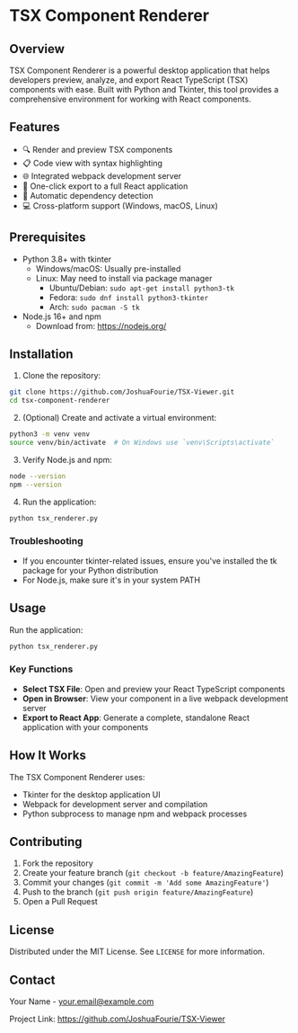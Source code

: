 # TSX Component Renderer

## Overview

TSX Component Renderer is a powerful desktop application that helps developers preview, analyze, and export React TypeScript (TSX) components with ease. Built with Python and Tkinter, this tool provides a comprehensive environment for working with React components.

## Features

- 🔍 Render and preview TSX components
- 📋 Code view with syntax highlighting
- 🌐 Integrated webpack development server
- 🚀 One-click export to a full React application
- 🧩 Automatic dependency detection
- 💻 Cross-platform support (Windows, macOS, Linux)

## Prerequisites

- Python 3.8+ with tkinter
  - Windows/macOS: Usually pre-installed
  - Linux: May need to install via package manager
    - Ubuntu/Debian: `sudo apt-get install python3-tk`
    - Fedora: `sudo dnf install python3-tkinter`
    - Arch: `sudo pacman -S tk`
- Node.js 16+ and npm
  - Download from: https://nodejs.org/

## Installation

1. Clone the repository:
```bash
git clone https://github.com/JoshuaFourie/TSX-Viewer.git
cd tsx-component-renderer
```

2. (Optional) Create and activate a virtual environment:
```bash
python3 -m venv venv
source venv/bin/activate  # On Windows use `venv\Scripts\activate`
```

3. Verify Node.js and npm:
```bash
node --version
npm --version
```

4. Run the application:
```bash
python tsx_renderer.py
```

### Troubleshooting

- If you encounter tkinter-related issues, ensure you've installed the tk package for your Python distribution
- For Node.js, make sure it's in your system PATH

## Usage

Run the application:
```bash
python tsx_renderer.py
```

### Key Functions

- **Select TSX File**: Open and preview your React TypeScript components
- **Open in Browser**: View your component in a live webpack development server
- **Export to React App**: Generate a complete, standalone React application with your components

## How It Works

The TSX Component Renderer uses:
- Tkinter for the desktop application UI
- Webpack for development server and compilation
- Python subprocess to manage npm and webpack processes

## Contributing

1. Fork the repository
2. Create your feature branch (`git checkout -b feature/AmazingFeature`)
3. Commit your changes (`git commit -m 'Add some AmazingFeature'`)
4. Push to the branch (`git push origin feature/AmazingFeature`)
5. Open a Pull Request

## License

Distributed under the MIT License. See `LICENSE` for more information.

## Contact

Your Name - your.email@example.com

Project Link: https://github.com/JoshuaFourie/TSX-Viewer 
